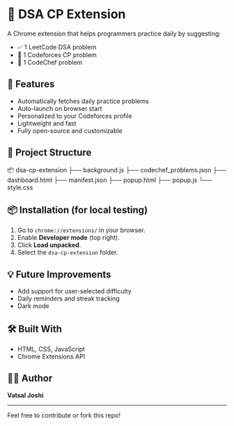 # 🧩 DSA CP Extension

A Chrome extension that helps programmers practice daily by suggesting:

- ✅ 1 LeetCode DSA problem
- 🧠 1 Codeforces CP problem
- 🔁 1 CodeChef problem

## 🚀 Features

- Automatically fetches daily practice problems
- Auto-launch on browser start
- Personalized to your Codeforces profile
- Lightweight and fast
- Fully open-source and customizable

## 📁 Project Structure

📦 dsa-cp-extension
├── background.js
├── codechef_problems.json
├── dashboard.html
├── manifest.json
├── popup.html
├── popup.js
└── style.css


## 📦 Installation (for local testing)

1. Go to `chrome://extensions/` in your browser.
2. Enable **Developer mode** (top right).
3. Click **Load unpacked**.
4. Select the `dsa-cp-extension` folder.

## 💡 Future Improvements

- Add support for user-selected difficulty
- Daily reminders and streak tracking
- Dark mode

## 🛠️ Built With

- HTML, CSS, JavaScript
- Chrome Extensions API

## 🧑‍💻 Author

**Vatsal Joshi**

---

Feel free to contribute or fork this repo!



